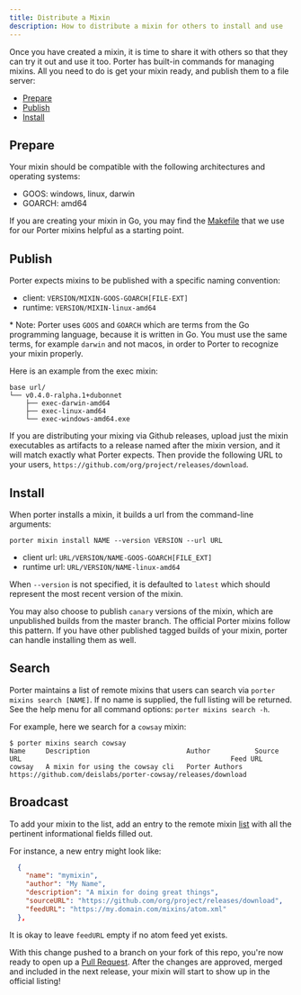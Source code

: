 ```yaml
---
title: Distribute a Mixin
description: How to distribute a mixin for others to install and use
---
```


Once you have created a mixin, it is time to share it with others so that
they can try it out and use it too. Porter has built-in commands for
managing mixins. All you need to do is get your mixin ready, and publish
them to a file server:

* [Prepare](#prepare)
* [Publish](#publish)
* [Install](#install)

## Prepare

Your mixin should be compatible with the following architectures and operating
systems:

* GOOS: windows, linux, darwin
* GOARCH: amd64

If you are creating your mixin in Go, you may find the [Makefile][mk] that we use
for our Porter mixins helpful as a starting point.

## Publish

Porter expects mixins to be published with a specific naming convention:

* client: `VERSION/MIXIN-GOOS-GOARCH[FILE-EXT]`
* runtime: `VERSION/MIXIN-linux-amd64`

\* Note: Porter uses `GOOS` and `GOARCH` which are terms from the Go programming
language, because it is written in Go. You must use the same terms, for example
`darwin` and not macos, in order to Porter to recognize your mixin properly.

Here is an example from the exec mixin:

```
base url/
└── v0.4.0-ralpha.1+dubonnet
    ├── exec-darwin-amd64
    ├── exec-linux-amd64
    └── exec-windows-amd64.exe
```

If you are distributing your mixing via Github releases, upload just the mixin
executables as artifacts to a release named after the mixin version, and it will
match exactly what Porter expects. Then provide the following URL to your users,
`https://github.com/org/project/releases/download`.

## Install

When porter installs a mixin, it builds a url from the command-line arguments:

```
porter mixin install NAME --version VERSION --url URL
```

* client url: `URL/VERSION/NAME-GOOS-GOARCH[FILE_EXT]`
* runtime url: `URL/VERSION/NAME-linux-amd64`

When `--version` is not specified, it is defaulted to `latest` which should
represent the most recent version of the mixin.

You may also choose to publish `canary` versions of the mixin, which are
unpublished builds from the master branch. The official Porter mixins follow
this pattern. If you have other published tagged builds of your mixin, porter
can handle installing them as well.

## Search

Porter maintains a list of remote mixins that users can search via
`porter mixins search [NAME]`. If no name is supplied, the full listing will be
returned.  See the help menu for all command options: `porter mixins search -h`.

For example, here we search for a `cowsay` mixin:

```console
$ porter mixins search cowsay
Name     Description                        Author           Source URL                                                    Feed URL
cowsay   A mixin for using the cowsay cli   Porter Authors   https://github.com/deislabs/porter-cowsay/releases/download
```

## Broadcast

To add your mixin to the list, add an entry to the remote mixin
[list](https://github.com/deislabs/porter/blob/master/pkg/mixin/remote-mixins/index.json)
with all the pertinent informational fields filled out.

For instance, a new entry might look like:

```json
  {
    "name": "mymixin",
    "author": "My Name",
    "description": "A mixin for doing great things",
    "sourceURL": "https://github.com/org/project/releases/download",
    "feedURL": "https://my.domain.com/mixins/atom.xml"
  },
```

It is okay to leave `feedURL` empty if no atom feed yet exists.

With this change pushed to a branch on your fork of this repo, you're
now ready to open up a [Pull Request](https://github.com/deislabs/porter/pulls).
After the changes are approved, merged and included in the next release, your
mixin will start to show up in the official listing!

[mk]: https://github.com/deislabs/porter/blob/master/mixin.mk
